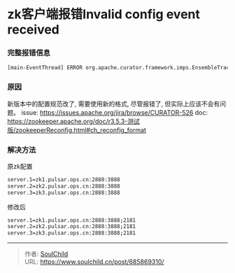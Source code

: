 # zk客户端报错Invalid config event received


<!--more-->

### 完整报错信息

```bash
[main-EventThread] ERROR org.apache.curator.framework.imps.EnsembleTracker - Invalid config event received: {server.2=192.168.124.67:2888:3888:participant, server.1=192.168.124.66:2888:3888:participant, server.3=192.168.124.68:2888:3888:participant, version=0}
```

### 原因

新版本中的配置规范改了, 需要使用新的格式, 尽管报错了, 但实际上应该不会有问题。
issue: <https://issues.apache.org/jira/browse/CURATOR-526>
doc: <https://zookeeper.apache.org/doc/r3.5.3-测试版/zookeeperReconfig.html#ch_reconfig_format>

### 解决方法

原zk配置

```bash
server.1=zk1.pulsar.ops.cn:2888:3888
server.2=zk2.pulsar.ops.cn:2888:3888
server.3=zk3.pulsar.ops.cn:2888:3888
```

修改后

```bash
server.1=zk1.pulsar.ops.cn:2888:3888;2181
server.2=zk2.pulsar.ops.cn:2888:3888;2181
server.3=zk3.pulsar.ops.cn:2888:3888;2181
```


---

> 作者: [SoulChild](https://www.soulchild.cn)  
> URL: https://www.soulchild.cn/post/685869310/  

